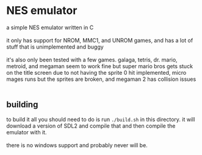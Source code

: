 # NES emulator
a simple NES emulator written in C<br>
<br>
it only has support for NROM, MMC1, and UNROM games, and has a lot of stuff that is unimplemented and buggy<br>
<br>
it's also only been tested with a few games. galaga, tetris, dr. mario, metroid, and megaman seem to work fine but super mario bros gets stuck on the title screen due to not having the sprite 0 hit implemented, micro mages runs but the sprites are broken, and megaman 2 has collision issues<br>
<br>

## building
to build it all you should need to do is run `./build.sh` in this directory. it will download a version of SDL2 and compile that and then compile the emulator with it.<br>
<br>
there is no windows support and probably never will be.<br>
